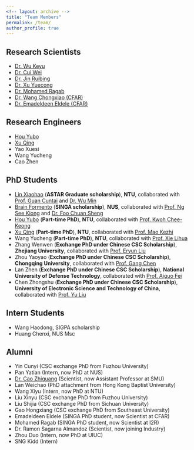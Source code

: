 ```yaml
---
<!-- layout: archive -->
title: "Team Members"
permalink: /team/
author_profile: true
---
```

## Research Scientists
* [Dr. Wu Keyu](https://scholar.google.com/citations?user=GpvNLrQAAAAJ&hl=en)
* [Dr. Cui Wei](https://scholar.google.com.sg/citations?user=3yL9qTsAAAAJ&hl=zh-CN)
* [Dr. Jin Ruibing](https://scholar.google.com/citations?user=iqloFEEAAAAJ&hl=en)
* [Dr. Xu Yuecong](https://xuyu0010.github.io/)
* [Dr. Mohamed Ragab](https://mohamedragab.owlstown.net/)
* [Dr. Wang Chongxiao (CFAR)](https://www.researchgate.net/scientific-contributions/Chong-Xiao-Wang-2135516809)
* [Dr. Emadeldeen Eldele (CFAR)](https://emadeldeen24.github.io/)

## Research Engineers
* [Hou Yubo](https://scholar.google.com/citations?user=MWxU3jEAAAAJ&hl=en)
* [Xu Qing](https://scholar.google.com/citations?user=SlX-ghoAAAAJ&hl=en)
* Yao Xuesi
* Wang Yucheng
* Cao Zhen

## PhD Students
<!--- [Mohamed Ragab](https://mohamedragab.owlstown.net/) (**SINGA scholarship**), **NTU**, collaborated with [Prof. Kwoh Chee-Keong](https://personal.ntu.edu.sg/asckkwoh/) and [Prof. Li Xiaoli](https://personal.ntu.edu.sg/xlli/) (**Graduated at 2022**) ---> 
* [Lin Xiaohao](https://www.linkedin.com/in/xiaohao-lin/?originalSubdomain=sg) (**ASTAR Graduate scholarship**), **NTU**, collaborated with [Prof. Guan Cuntai](https://personal.ntu.edu.sg/ctguan/) and [Dr. Wu Min](https://sites.google.com/site/wumincf/)
* [Brain Formento](http://brianformento.com/) (**SINGA scholarship**), **NUS**, collaborated with [Prof. Ng See Kiong](https://www.comp.nus.edu.sg/~ngsk/) and [Dr. Foo Chuan Sheng](https://scholar.google.com/citations?user=AgbeqGkAAAAJ&hl=en)
* [Hou Yubo](https://scholar.google.com/citations?user=MWxU3jEAAAAJ&hl=en) (**Part-time PhD**), **NTU**, collaborated with [Prof. Kwoh Chee-Keong](https://personal.ntu.edu.sg/asckkwoh/) 
* [Xu Qing](https://scholar.google.com/citations?user=SlX-ghoAAAAJ&hl=en) (**Part-time PhD**), **NTU**, collaborated with [Prof. Mao Kezhi](https://scholar.google.com/citations?user=jCsRJXUAAAAJ&hl=en)
* Wang Yucheng (**Part-time PhD**), **NTU**, collaborated with [Prof. Xie Lihua](https://personal.ntu.edu.sg/elhxie/)
* Zhang Wenwen (**Exchange PhD under Chinese CSC Scholarship**), **Zhejiang University**, collaborated with [Prof. Eryun Liu](https://person.zju.edu.cn/eryunliu#0)
* Zhou Yaoyao (**Exchange PhD under Chinese CSC Scholarship**), **Chongqing University**, collaborated with [Prof. Gang Chen](http://accu.cqu.edu.cn/info/1219/4293.htm)
* Lan Zhen (**Exchange PhD under Chinese CSC Scholarship**), **National University of Defense Technology**, collaborated with [Prof. Aiguo Fei](https://ieeexplore.ieee.org/author/37087030586)
* Chen Zhongshu (**Exchange PhD under Chinese CSC Scholarship**), **University of Electronic Science and Technology of China**, collaborated with [Prof. Yu Liu](https://faculty.uestc.edu.cn/yuliu)

## Intern Students
* Wang Haodong, SIGPA scholarship
* Huang Chenxi, NUS Msc

## Alumni
* Yin Cunyi (CSC exchange PhD from Fuzhou University)
* Pan Yatian (Intern, now PhD at NUS)
* [Dr. Cao Zhiguang](https://zhiguangcaosg.github.io/) (Scientist, now Assistant Professor at SMU)
* Lan Weichao (PhD attachment from Hong Kong Baptist University)
* Wang Xiyu (Intern, now PhD at NTU)
* Liu Xinyu (CSC exchange PhD from Fuzhou University)
* Liu Shijia (CSC exchange PhD from Sichuan University)
* Gao Hongxiang (CSC exchange PhD from Southeast University)
* Emadeldeen Eldele (SINGA PhD student, now Scientist at CFAR)
* Mohamed Ragab (SINGA PhD student, now Scientist at I2R)
* Dr. Ramon Sagarna Almandoz (Scientist, now joining Industry)
* Zhou Duo (Intern, now PhD at UIUC)
* SNG Kidd (Intern)
